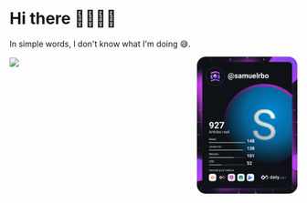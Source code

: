 <h1 align="ceter">Hi there 👋🏾🧔🏾</h1>

<p align="ceter">
  In simple words, I don't know what I'm doing 😅.
</p>

<a href="https://app.daily.dev/samuelrbo">
  <img align="right" src="https://github.com/samuelrbo/samuelrbo/blob/main/devcard.svg" width="35%" alt="Samuel Ramon's Dev Card"/>
</a>

<p>
  <a href="https://github.com/samuelrbo">
    <img align="center" src="https://github-readme-stats.vercel.app/api/?username=samuelrbo&show_icons=true&title_color=fff&icon_color=79ff97&text_color=9f9f9f&bg_color=000&card_width=45%" />
  </a>
</p>


<!-- [![Top Langs](https://github-readme-stats.vercel.app/api/top-langs/?username=anuraghazra&layout=compact&langs_count=8)](https://github.com/anuraghazra/github-readme-stats) -->


<!--
**samuelrbo/samuelrbo** is a ✨ _special_ ✨ repository because its `README.md` (this file) appears on your GitHub profile.

Here are some ideas to get you started:

- 🔭 I’m currently working on ...
- 🌱 I’m currently learning ...
- 👯 I’m looking to collaborate on ...
- 🤔 I’m looking for help with ...
- 💬 Ask me about ...
- 📫 How to reach me: ...
- 😄 Pronouns: ...
- ⚡ Fun fact: ...
-->
